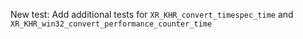 New test: Add additional tests for `XR_KHR_convert_timespec_time` and `XR_KHR_win32_convert_performance_counter_time`
